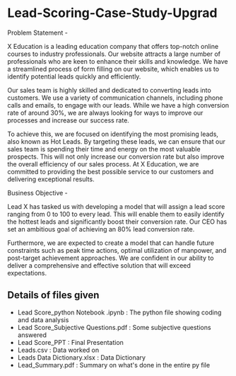 # Lead-Scoring-Case-Study-Upgrad
Problem Statement - 

X Education is a leading education company that offers top-notch online courses to industry professionals. Our website attracts a large number of professionals who are keen to enhance their skills and knowledge. We have a streamlined process of form filling on our website, which enables us to identify potential leads quickly and efficiently.

Our sales team is highly skilled and dedicated to converting leads into customers. We use a variety of communication channels, including phone calls and emails, to engage with our leads. While we have a high conversion rate of around 30%, we are always looking for ways to improve our processes and increase our success rate.

To achieve this, we are focused on identifying the most promising leads, also known as Hot Leads. By targeting these leads, we can ensure that our sales team is spending their time and energy on the most valuable prospects. This will not only increase our conversion rate but also improve the overall efficiency of our sales process. At X Education, we are committed to providing the best possible service to our customers and delivering exceptional results.

Business Objective - 

Lead X has tasked us with developing a model that will assign a lead score ranging from 0 to 100 to every lead. This will enable them to easily identify the hottest leads and significantly boost their conversion rate. Our CEO has set an ambitious goal of achieving an 80% lead conversion rate.

Furthermore, we are expected to create a model that can handle future constraints such as peak time actions, optimal utilization of manpower, and post-target achievement approaches. We are confident in our ability to deliver a comprehensive and effective solution that will exceed expectations.

## Details of files given
- Lead Score_python Notebook .ipynb : The python file showing coding and data analysis
- Lead Score_Subjective Questions.pdf : Some subjective questions answered
- Lead Score_PPT : Final Presentation
- Leads.csv : Data worked on
- Leads Data Dictionary.xlsx : Data Dictionary
- Lead_Summary.pdf : Summary on what's done in the entire py file
